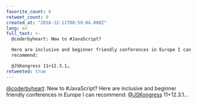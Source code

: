 ```yaml
---
favorite_count: 0
retweet_count: 0
created_at: "2018-12-11T08:59:04.000Z"
lang: en
full_text: >-
  @coderbyheart: New to #JavaScript?

  Here are inclusive and beginner friendly conferences in Europe I can
  recommend:

  @JSKongress 11+12.3.1…
retweeted: true
---
```


[@coderbyheart](https://twitter.com/coderbyheart): New to #JavaScript? Here are
inclusive and beginner friendly conferences in Europe I can recommend:
[@JSKongress](https://twitter.com/JSKongress) 11+12.3.1…
